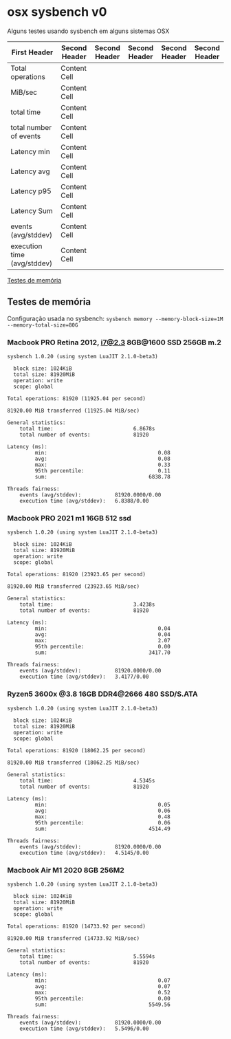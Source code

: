 # osx sysbench v0

Alguns testes usando sysbench em alguns sistemas OSX

| First Header  | Second Header | Second Header | Second Header | Second Header | Second Header |
| ------------- | ------------- | ------------- | ------------- | ------------- | ------------- |
| Total operations  | Content Cell  | 
| MiB/sec  | Content Cell  |
| total time  | Content Cell  |
| total number of events  | Content Cell  |
| Latency min  | Content Cell  |
| Latency avg  | Content Cell  |
| Latency p95  | Content Cell  |
| Latency Sum  | Content Cell  |
| events (avg/stddev)  | Content Cell  |
| execution time (avg/stddev)  | Content Cell  |




[Testes de memória](https://github.com/jujubetsz/osx/blob/main/README.md#testes-de-mem%C3%B3ria)

## Testes de memória

Configuração usada no sysbench:
```sysbench memory --memory-block-size=1M --memory-total-size=80G```


### Macbook PRO Retina 2012, i7@2.3 8GB@1600 SSD 256GB m.2

```
sysbench 1.0.20 (using system LuaJIT 2.1.0-beta3)

  block size: 1024KiB
  total size: 81920MiB
  operation: write
  scope: global

Total operations: 81920 (11925.04 per second)

81920.00 MiB transferred (11925.04 MiB/sec)

General statistics:
    total time:                          6.8678s
    total number of events:              81920

Latency (ms):
         min:                                    0.08
         avg:                                    0.08
         max:                                    0.33
         95th percentile:                        0.11
         sum:                                 6838.78

Threads fairness:
    events (avg/stddev):           81920.0000/0.00
    execution time (avg/stddev):   6.8388/0.00
```

### Macbook PRO 2021 m1 16GB 512 ssd

```
sysbench 1.0.20 (using system LuaJIT 2.1.0-beta3)

  block size: 1024KiB
  total size: 81920MiB
  operation: write
  scope: global

Total operations: 81920 (23923.65 per second)

81920.00 MiB transferred (23923.65 MiB/sec)

General statistics:
    total time:                          3.4238s
    total number of events:              81920

Latency (ms):
         min:                                    0.04
         avg:                                    0.04
         max:                                    2.07
         95th percentile:                        0.00
         sum:                                 3417.70

Threads fairness:
    events (avg/stddev):           81920.0000/0.00
    execution time (avg/stddev):   3.4177/0.00
```

### Ryzen5 3600x @3.8 16GB DDR4@2666 480 SSD/S.ATA

```
sysbench 1.0.20 (using system LuaJIT 2.1.0-beta3)

  block size: 1024KiB
  total size: 81920MiB
  operation: write
  scope: global

Total operations: 81920 (18062.25 per second)

81920.00 MiB transferred (18062.25 MiB/sec)

General statistics:
    total time:                          4.5345s
    total number of events:              81920

Latency (ms):
         min:                                    0.05
         avg:                                    0.06
         max:                                    0.48
         95th percentile:                        0.06
         sum:                                 4514.49

Threads fairness:
    events (avg/stddev):           81920.0000/0.00
    execution time (avg/stddev):   4.5145/0.00
```

### Macbook Air M1 2020 8GB 256M2

```
sysbench 1.0.20 (using system LuaJIT 2.1.0-beta3)

  block size: 1024KiB
  total size: 81920MiB
  operation: write
  scope: global

Total operations: 81920 (14733.92 per second)

81920.00 MiB transferred (14733.92 MiB/sec)

General statistics:
    total time:                          5.5594s
    total number of events:              81920

Latency (ms):
         min:                                    0.07
         avg:                                    0.07
         max:                                    0.52
         95th percentile:                        0.00
         sum:                                 5549.56

Threads fairness:
    events (avg/stddev):           81920.0000/0.00
    execution time (avg/stddev):   5.5496/0.00
```

